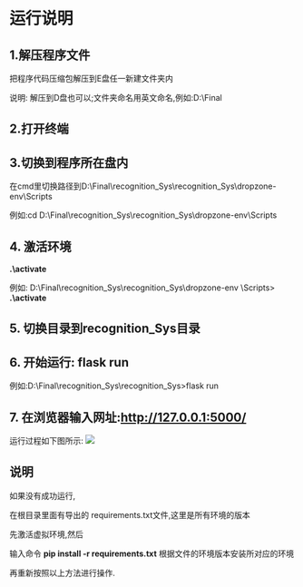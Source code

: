 # 运行说明

## 1.解压程序文件


把程序代码压缩包解压到E盘任一新建文件夹内

说明: 解压到D盘也可以;文件夹命名用英文命名,例如:D:\Final



## 2.打开终端


## 3.切换到程序所在盘内


在cmd里切换路径到D:\Final\recognition_Sys\recognition_Sys\dropzone-env\Scripts

例如:cd D:\Final\recognition_Sys\recognition_Sys\dropzone-env\Scripts

## 4. 激活环境
**.\activate**


例如: D:\Final\recognition_Sys\recognition_Sys\dropzone-env \Scripts> **.\activate**
## 5.  切换目录到recognition_Sys目录
## 6. 开始运行: **flask run**
例如:D:\Final\recognition_Sys\recognition_Sys>flask run
## 7. 在浏览器输入网址:http://127.0.0.1:5000/



运行过程如下图所示:
![](README_md_files%5Cimage.png?v=1&type=image)


## 说明

如果没有成功运行,

在根目录里面有导出的 requirements.txt文件,这里是所有环境的版本

先激活虚拟环境,然后

输入命令 **pip install -r requirements.txt**
根据文件的环境版本安装所对应的环境

再重新按照以上方法进行操作.
